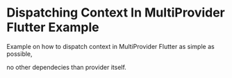 # Dispatching Context In MultiProvider Flutter Example

Example on how to dispatch context in MultiProvider Flutter as simple as possible,

no other dependecies than provider itself.
